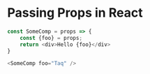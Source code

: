 <!---
{"next":"Topics/react_methods.md","title":"Passing Props in React"}
-->

# Passing Props in React

```javascript
const SomeComp = props => {
	const {foo} = props;
	return <div>Hello {foo}</div>
}

<SomeComp foo="Taq" />
```